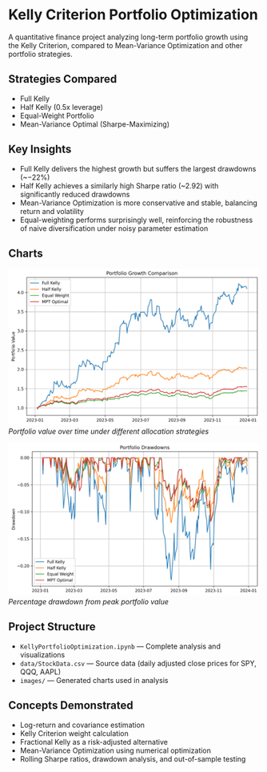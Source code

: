 # Kelly Criterion Portfolio Optimization

A quantitative finance project analyzing long-term portfolio growth using the Kelly Criterion, compared to Mean-Variance Optimization and other portfolio strategies.

## Strategies Compared
- Full Kelly
- Half Kelly (0.5x leverage)
- Equal-Weight Portfolio
- Mean-Variance Optimal (Sharpe-Maximizing)

## Key Insights
- Full Kelly delivers the highest growth but suffers the largest drawdowns (~−22%)
- Half Kelly achieves a similarly high Sharpe ratio (~2.92) with significantly reduced drawdowns
- Mean-Variance Optimization is more conservative and stable, balancing return and volatility
- Equal-weighting performs surprisingly well, reinforcing the robustness of naive diversification under noisy parameter estimation

## Charts
![Growth](plot_growth_1.png)
*Portfolio value over time under different allocation strategies*

![Drawdown](drawdown.png)
*Percentage drawdown from peak portfolio value*

## Project Structure
- `KellyPortfolioOptimization.ipynb` — Complete analysis and visualizations
- `data/StockData.csv` — Source data (daily adjusted close prices for SPY, QQQ, AAPL)
- `images/` — Generated charts used in analysis

## Concepts Demonstrated
- Log-return and covariance estimation
- Kelly Criterion weight calculation
- Fractional Kelly as a risk-adjusted alternative
- Mean-Variance Optimization using numerical optimization
- Rolling Sharpe ratios, drawdown analysis, and out-of-sample testing
